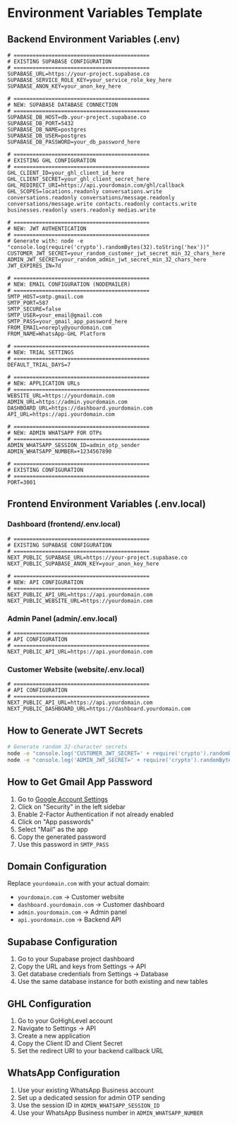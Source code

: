 # Environment Variables Template

## Backend Environment Variables (.env)

```env
# ===========================================
# EXISTING SUPABASE CONFIGURATION
# ===========================================
SUPABASE_URL=https://your-project.supabase.co
SUPABASE_SERVICE_ROLE_KEY=your_service_role_key_here
SUPABASE_ANON_KEY=your_anon_key_here

# ===========================================
# NEW: SUPABASE DATABASE CONNECTION
# ===========================================
SUPABASE_DB_HOST=db.your-project.supabase.co
SUPABASE_DB_PORT=5432
SUPABASE_DB_NAME=postgres
SUPABASE_DB_USER=postgres
SUPABASE_DB_PASSWORD=your_db_password_here

# ===========================================
# EXISTING GHL CONFIGURATION
# ===========================================
GHL_CLIENT_ID=your_ghl_client_id_here
GHL_CLIENT_SECRET=your_ghl_client_secret_here
GHL_REDIRECT_URI=https://api.yourdomain.com/ghl/callback
GHL_SCOPES=locations.readonly conversations.write conversations.readonly conversations/message.readonly conversations/message.write contacts.readonly contacts.write businesses.readonly users.readonly medias.write

# ===========================================
# NEW: JWT AUTHENTICATION
# ===========================================
# Generate with: node -e "console.log(require('crypto').randomBytes(32).toString('hex'))"
CUSTOMER_JWT_SECRET=your_random_customer_jwt_secret_min_32_chars_here
ADMIN_JWT_SECRET=your_random_admin_jwt_secret_min_32_chars_here
JWT_EXPIRES_IN=7d

# ===========================================
# NEW: EMAIL CONFIGURATION (NODEMAILER)
# ===========================================
SMTP_HOST=smtp.gmail.com
SMTP_PORT=587
SMTP_SECURE=false
SMTP_USER=your_email@gmail.com
SMTP_PASS=your_gmail_app_password_here
FROM_EMAIL=noreply@yourdomain.com
FROM_NAME=WhatsApp-GHL Platform

# ===========================================
# NEW: TRIAL SETTINGS
# ===========================================
DEFAULT_TRIAL_DAYS=7

# ===========================================
# NEW: APPLICATION URLs
# ===========================================
WEBSITE_URL=https://yourdomain.com
ADMIN_URL=https://admin.yourdomain.com
DASHBOARD_URL=https://dashboard.yourdomain.com
API_URL=https://api.yourdomain.com

# ===========================================
# NEW: ADMIN WHATSAPP FOR OTPs
# ===========================================
ADMIN_WHATSAPP_SESSION_ID=admin_otp_sender
ADMIN_WHATSAPP_NUMBER=+1234567890

# ===========================================
# EXISTING CONFIGURATION
# ===========================================
PORT=3001
```

## Frontend Environment Variables (.env.local)

### Dashboard (frontend/.env.local)
```env
# ===========================================
# EXISTING SUPABASE CONFIGURATION
# ===========================================
NEXT_PUBLIC_SUPABASE_URL=https://your-project.supabase.co
NEXT_PUBLIC_SUPABASE_ANON_KEY=your_anon_key_here

# ===========================================
# NEW: API CONFIGURATION
# ===========================================
NEXT_PUBLIC_API_URL=https://api.yourdomain.com
NEXT_PUBLIC_WEBSITE_URL=https://yourdomain.com
```

### Admin Panel (admin/.env.local)
```env
# ===========================================
# API CONFIGURATION
# ===========================================
NEXT_PUBLIC_API_URL=https://api.yourdomain.com
```

### Customer Website (website/.env.local)
```env
# ===========================================
# API CONFIGURATION
# ===========================================
NEXT_PUBLIC_API_URL=https://api.yourdomain.com
NEXT_PUBLIC_DASHBOARD_URL=https://dashboard.yourdomain.com
```

## How to Generate JWT Secrets

```bash
# Generate random 32-character secrets
node -e "console.log('CUSTOMER_JWT_SECRET=' + require('crypto').randomBytes(32).toString('hex'))"
node -e "console.log('ADMIN_JWT_SECRET=' + require('crypto').randomBytes(32).toString('hex'))"
```

## How to Get Gmail App Password

1. Go to [Google Account Settings](https://myaccount.google.com/)
2. Click on "Security" in the left sidebar
3. Enable 2-Factor Authentication if not already enabled
4. Click on "App passwords"
5. Select "Mail" as the app
6. Copy the generated password
7. Use this password in `SMTP_PASS`

## Domain Configuration

Replace `yourdomain.com` with your actual domain:

- `yourdomain.com` → Customer website
- `dashboard.yourdomain.com` → Customer dashboard  
- `admin.yourdomain.com` → Admin panel
- `api.yourdomain.com` → Backend API

## Supabase Configuration

1. Go to your Supabase project dashboard
2. Copy the URL and keys from Settings → API
3. Get database credentials from Settings → Database
4. Use the same database instance for both existing and new tables

## GHL Configuration

1. Go to your GoHighLevel account
2. Navigate to Settings → API
3. Create a new application
4. Copy the Client ID and Client Secret
5. Set the redirect URI to your backend callback URL

## WhatsApp Configuration

1. Use your existing WhatsApp Business account
2. Set up a dedicated session for admin OTP sending
3. Use the session ID in `ADMIN_WHATSAPP_SESSION_ID`
4. Use your WhatsApp Business number in `ADMIN_WHATSAPP_NUMBER`
